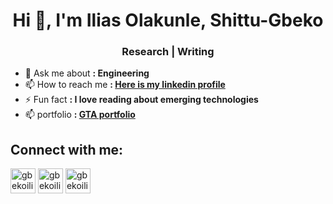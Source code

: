 <h1 align="center">Hi 👋,  I'm Ilias Olakunle, Shittu-Gbeko</h1>
<h3 align="center"> Research | Writing </h3>

- 💬 Ask me about **: Engineering**
- 📫 How to reach me **: [Here is my linkedin profile](https://linkedin.com/in/gbekoilias)**
- ⚡ Fun fact **: I love reading about emerging technologies**
- 📫 portfolio **: [GTA portfolio](https://shorturl.at/efnIp)**


<h2 align="left">Connect with me:</h2>
<p align="left">
<a href="https://twitter.com/Gbekoilias" target="blank"><img align="center" src="https://raw.githubusercontent.com/rahuldkjain/github-profile-readme-generator/master/src/images/icons/Social/twitter.svg" alt="gbekoilias" height="40" width="40" /></a>
<a href="https://linkedin.com/in/gbekoilias" target="blank"><img align="center" src="https://raw.githubusercontent.com/rahuldkjain/github-profile-readme-generator/master/src/images/icons/Social/linked-in-alt.svg" alt="gbekoilias" height="40" width="40" /></a>
<a href="https://kaggle.com/gbekoilias" target="blank"><img align="center" src="https://raw.githubusercontent.com/rahuldkjain/github-profile-readme-generator/master/src/images/icons/Social/kaggle.svg" alt="gbekoilias" height="40" width="40" /></a>
</p>
